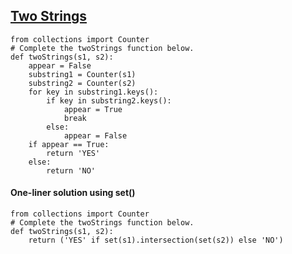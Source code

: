 ## [Two Strings](https://www.hackerrank.com/challenges/two-strings/problem?h_l=interview&playlist_slugs%5B%5D=interview-preparation-kit&playlist_slugs%5B%5D=dictionaries-hashmaps)






```{Python}
from collections import Counter
# Complete the twoStrings function below.
def twoStrings(s1, s2):
    appear = False
    substring1 = Counter(s1)
    substring2 = Counter(s2)
    for key in substring1.keys():
        if key in substring2.keys():
            appear = True
            break
        else:
            appear = False
    if appear == True:
        return 'YES'
    else:
        return 'NO'
```

#### One-liner solution using set()

```{Python}
from collections import Counter
# Complete the twoStrings function below.
def twoStrings(s1, s2):
    return ('YES' if set(s1).intersection(set(s2)) else 'NO')
```

